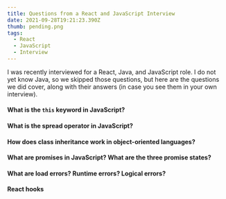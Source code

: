 ```yaml
---
title: Questions from a React and JavaScript Interview
date: 2021-09-28T19:21:23.390Z
thumb: pending.png
tags:
  - React
  - JavaScript
  - Interview
---
```

I was recently interviewed for a React, Java, and JavaScript role. I do not yet know Java, so we skipped those questions, but here are the questions we did cover, along with their answers (in case you see them in your own interview).

#### What is the `this` keyword in JavaScript?

#### What is the spread operator in JavaScript?

#### How does class inheritance work in object-oriented languages?

#### What are promises in JavaScript? What are the three promise states?

#### What are load errors? Runtime errors? Logical errors?

#### React hooks